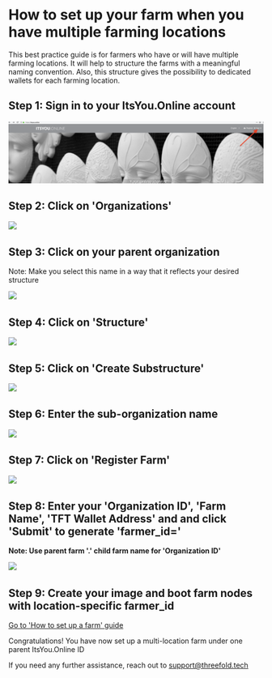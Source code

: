 # How to set up your farm when you have multiple farming locations

This best practice guide is for farmers who have or will have multiple farming locations. It will help to structure the farms with a meaningful naming convention. Also, this structure gives the possibility to dedicated wallets for each farming location.

## Step 1: Sign in to your ItsYou.Online account

![](mfl01.png)

## Step 2: Click on 'Organizations'

![](tf_farming/images/mfl02.png)

## Step 3: Click on your parent organization

Note: Make you select this name in a way that it reflects your desired structure

![](/tf_farming//images/mfl03.png)

## Step 4: Click on 'Structure'

![](/tf_farming//images/mfl04.png)

## Step 5: Click on 'Create Substructure'

![](/tf_farming//images/mfl05.png)

## Step 6: Enter the sub-organization name

![](/tf_farming//images/mfl06.png)

## Step 7: Click on 'Register Farm'

![](/tf_farming//images/mfl07.png)

## Step 8: Enter your 'Organization ID', 'Farm Name', 'TFT Wallet Address' and  and click 'Submit' to generate 'farmer_id='

**Note: Use parent farm '.' child farm name for 'Organization ID'**

![](/tf_farming//images/mfl08.png)

## Step 9: Create your image and boot farm nodes with location-specific farmer_id

[Go to 'How to set up a farm' guide](tf_farming/farming_setup.md)

Congratulations! You have now set up a multi-location farm under one parent ItsYou.Online ID

If you need any further assistance, reach out to support@threefold.tech 
